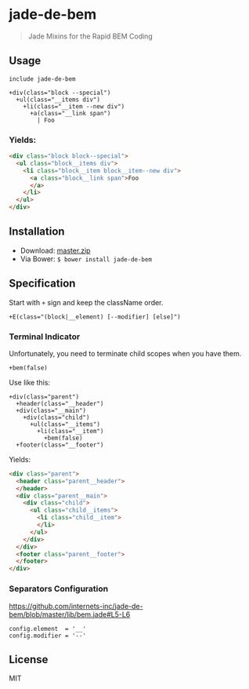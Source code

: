 # jade-de-bem

> Jade Mixins for the Rapid BEM Coding

## Usage

```jade
include jade-de-bem

+div(class="block --special")
  +ul(class="__items div")
    +li(class="__item --new div")
      +a(class="__link span")
        | Foo
```

### Yields:

```html
<div class="block block--special">
  <ul class="block__items div">
    <li class="block__item block__item--new div">
      <a class="block__link span">Foo
      </a>
    </li>
  </ul>
</div>
```

## Installation

- Download: [master.zip](https://github.com/internets-inc/jade-de-bem/archive/master.zip)
- Via Bower: `$ bower install jade-de-bem`

## Specification

Start with `+` sign and keep the className order.

```jade
+E(class="(block|__element) [--modifier] [else]")
```

### Terminal Indicator

Unfortunately, you need to terminate child scopes when you have them.

```jade
+bem(false)
```

Use like this:

```jade
+div(class="parent")
  +header(class="__header")
  +div(class="__main")
    +div(class="child")
      +ul(class="__items")
        +li(class="__item")
          +bem(false)
  +footer(class="__footer")
```

Yields:

```html
<div class="parent">
  <header class="parent__header">
  </header>
  <div class="parent__main">
    <div class="child">
      <ul class="child__items">
        <li class="child__item">
        </li>
      </ul>
    </div>
  </div>
  <footer class="parent__footer">
  </footer>
</div>
```

### Separators Configuration

https://github.com/internets-inc/jade-de-bem/blob/master/lib/bem.jade#L5-L6

```jade
config.element  = '__'
config.modifier = '--'
```

## License

MIT

